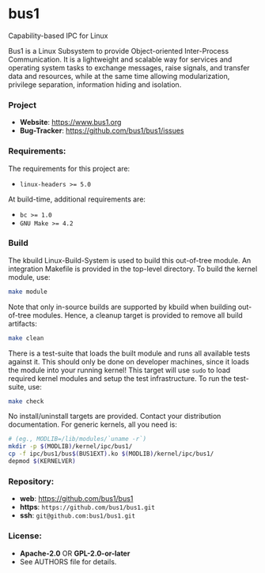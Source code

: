bus1
====

Capability-based IPC for Linux

Bus1 is a Linux Subsystem to provide Object-oriented Inter-Process
Communication. It is a lightweight and scalable way for services and operating
system tasks to exchange messages, raise signals, and transfer data and
resources, while at the same time allowing modularization, privilege
separation, information hiding and isolation.

### Project

 - **Website**: <https://www.bus1.org>
 - **Bug-Tracker**: <https://github.com/bus1/bus1/issues>

### Requirements:

The requirements for this project are:

 * `linux-headers >= 5.0`

At build-time, additional requirements are:

 * `bc >= 1.0`
 * `GNU Make >= 4.2`

### Build

The kbuild Linux-Build-System is used to build this out-of-tree module. An
integration Makefile is provided in the top-level directory. To build the
kernel module, use:

```sh
make module
```

Note that only in-source builds are supported by kbuild when building
out-of-tree modules. Hence, a cleanup target is provided to remove all build
artifacts:

```sh
make clean
```

There is a test-suite that loads the built module and runs all available tests
against it. This should only be done on developer machines, since it loads the
module into your running kernel! This target will use `sudo` to load required
kernel modules and setup the test infrastructure. To run the test-suite, use:

```sh
make check
```

No install/uninstall targets are provided. Contact your distribution
documentation. For generic kernels, all you need is:

```sh
# (eg., MODLIB=/lib/modules/`uname -r`)
mkdir -p $(MODLIB)/kernel/ipc/bus1/
cp -f ipc/bus1/bus$(BUS1EXT).ko $(MODLIB)/kernel/ipc/bus1/
depmod $(KERNELVER)
```

### Repository:

 - **web**:   <https://github.com/bus1/bus1>
 - **https**: `https://github.com/bus1/bus1.git`
 - **ssh**:   `git@github.com:bus1/bus1.git`

### License:

 - **Apache-2.0** OR **GPL-2.0-or-later**
 - See AUTHORS file for details.

